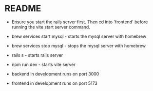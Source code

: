 # README

- Ensure you start the rails server first. Then cd into 'frontend' before running the vite start server command.

- brew services start mysql - starts the mysql server with homebrew
- brew services stop mysql - stops the mysql server with homebrew
- rails s - starts rails server
- npm run dev - starts vite server

- backend in development runs on port 3000
- frontend in development runs on port 5173
